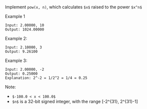Implement `pow(x, n)`, which calculates `$x$` raised to the power `$x^n$`

Example 1

```
Input: 2.00000, 10
Output: 1024.00000
```

Example 2:

```
Input: 2.10000, 3
Output: 9.26100
```

Example 3:

```
Input: 2.00000, -2
Output: 0.25000
Explanation: 2^-2 = 1/2^2 = 1/4 = 0.25
```

Note:
- `$-100.0 < x < 100.0$`
- `$n$` is a 32-bit signed integer, with the range [-2^{31}, 2^{31}-1]